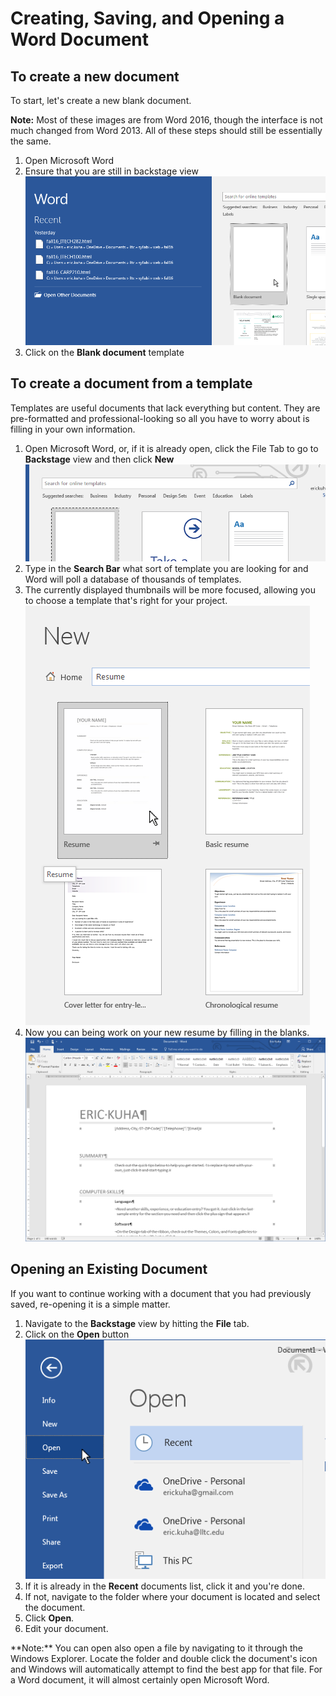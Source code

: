 # Creating, Saving, and Opening a Word Document

## To create a new document

To start, let's create a new blank document.

**Note:** Most of these images are from Word 2016, though the interface is not much changed from Word 2013. All of these steps should still be essentially the same.

1. Open Microsoft Word
1. Ensure that you are still in backstage view<br /> ![new doc](images/w1_new_document.png)
1. Click on the **Blank document** template

## To create a document from a template

Templates are useful documents that lack everything but content. They are pre-formatted and professional-looking so all you have to worry about is filling in your own information.


1. Open Microsoft Word, or, if it is already open, click the File Tab to go to **Backstage** view and then click **New**<br />
![template menu](images/w1_template_menu.png)
1. Type in the <strong>Search Bar</strong> what sort of template you are looking for and Word will poll a database of thousands of templates.
1. The currently displayed thumbnails will be more focused, allowing you to choose a template that's right for your project. <br /> ![template search](images/w1_template_search.png)
1. Now you can being work on your new resume by filling in the blanks. <br />![](images/w1_resume_example.png)

## Opening an Existing Document

If you want to continue working with a document that you had previously saved, re-opening it is a simple matter.


1. Navigate to the <strong>Backstage</strong> view by hitting the **File** tab.
1. Click on the <strong>Open</strong> button <br />![open back stage view](images/w2_open_backstage.png)
1. If it is already in the <strong>Recent</strong> documents list, click it and you're done.
1. If not, navigate to the folder where your document is located and select the document.
1. Click **Open**.
1. Edit your document.


<div class="alert alert-info">
**Note:** You can open also open a file by navigating to it through the Windows Explorer. Locate the folder and double click the document's icon and Windows will automatically attempt to find the best app for that file. For a Word document, it will almost certainly open Microsoft Word.
</div>
